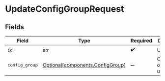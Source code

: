 # UpdateConfigGroupRequest


## Fields

| Field                                                                      | Type                                                                       | Required                                                                   | Description                                                                |
| -------------------------------------------------------------------------- | -------------------------------------------------------------------------- | -------------------------------------------------------------------------- | -------------------------------------------------------------------------- |
| `id`                                                                       | *str*                                                                      | :heavy_check_mark:                                                         | Unique ID                                                                  |
| `config_group`                                                             | [Optional[components.ConfigGroup]](../../models/components/configgroup.md) | :heavy_minus_sign:                                                         | ConfigGroup object to be updated                                           |